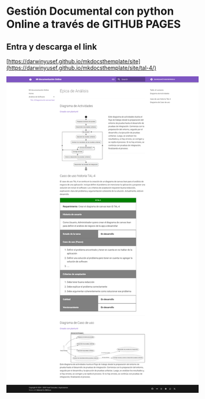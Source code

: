 # Gestión Documental con python Online a través de GITHUB PAGES

## Entra y descarga el link 
[https://darwinyusef.github.io/mkdocsthemplate/site](https://darwinyusef.github.io/mkdocsthemplate/site/tal-4/)

![Pantallazo del template](./docs/assets/images/themephantallazoRequeriment.png)
